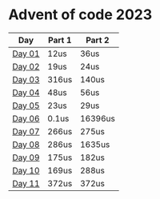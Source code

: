 # Advent of code 2023

| Day                             | Part 1 | Part 2  |
| ------------------------------- | ------ | ------- |
| [Day 01](src/bin/day01/main.rs) | 12us   | 36us    |
| [Day 02](src/bin/day02/main.rs) | 19us   | 24us    |
| [Day 03](src/bin/day03/main.rs) | 316us  | 140us   |
| [Day 04](src/bin/day04/main.rs) | 48us   | 56us    |
| [Day 05](src/bin/day05/main.rs) | 23us   | 29us    |
| [Day 06](src/bin/day06/main.rs) | 0.1us  | 16396us |
| [Day 07](src/bin/day07/main.rs) | 266us  | 275us   |
| [Day 08](src/bin/day08/main.rs) | 286us  | 1635us  |
| [Day 09](src/bin/day09/main.rs) | 175us  | 182us   |
| [Day 10](src/bin/day10/main.rs) | 169us  | 288us   |
| [Day 11](src/bin/day11/main.rs) | 372us  | 372us   |
